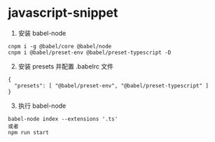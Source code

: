 # javascript-snippet

1. 安装 babel-node
```
cnpm i -g @babel/core @babel/node
cnpm i @babel/preset-env @babel/preset-typescript -D
```
2. 安装 presets 并配置 .babelrc 文件
```
{
  "presets": [ "@babel/preset-env", "@babel/preset-typescript" ]
}
```
3. 执行 babel-node
```
babel-node index --extensions '.ts'
或者
npm run start
```